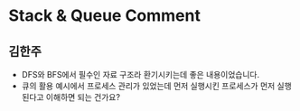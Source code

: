 # Stack & Queue Comment

## 김한주

- DFS와 BFS에서 필수인 자료 구조라 환기시키는데 좋은 내용이었습니다.
- 큐의 활용 예시에서 프로세스 관리가 있었는데 먼저 실행시킨 프로세스가 먼저 실행된다고 이해하면 되는 건가요?

